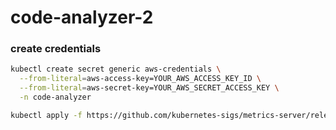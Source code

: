 # code-analyzer-2


### create credentials

```bash
kubectl create secret generic aws-credentials \
  --from-literal=aws-access-key=YOUR_AWS_ACCESS_KEY_ID \
  --from-literal=aws-secret-key=YOUR_AWS_SECRET_ACCESS_KEY \
  -n code-analyzer
```


```bash
kubectl apply -f https://github.com/kubernetes-sigs/metrics-server/releases/latest/download/components.yaml
```